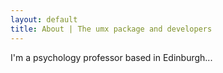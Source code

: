 ```yaml
---
layout: default
title: About | The umx package and developers
---
```


I'm a psychology professor based in Edinburgh...
